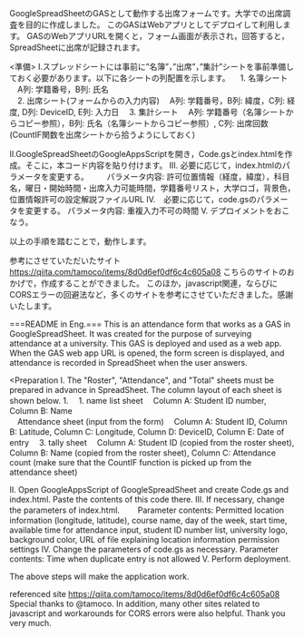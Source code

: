 GoogleSpreadSheetのGASとして動作する出席フォームです。大学での出席調査を目的に作成しました。
このGASはWebアプリとしてデプロイして利用します。
GASのWebアプリURLを開くと，フォーム画面が表示され，回答すると，SpreadSheetに出席が記録されます。

<準備>
I.スプレッドシートには事前に”名簿”，”出席”，”集計”シートを事前準備しておく必要があります。以下に各シートの列配置を示します。
　1. 名簿シート
 　A列: 学籍番号，B列: 氏名  
　2. 出席シート(フォームからの入力内容)
 　A列: 学籍番号，B列: 緯度，C列: 経度, D列: DeviceID, E列: 入力日
　3. 集計シート
 　A列: 学籍番号（名簿シートからコピー参照），B列: 氏名（名簿シートからコピー参照）, C列: 出席回数(CountIF関数を出席シートから拾うようにしておく)

II.GoogleSpreadSheetのGoogleAppsScriptを開き，Code.gsとindex.htmlを作成。そこに，本コード内容を貼り付けます。
III. 必要に応じて，index.htmlのパラメータを変更する。
　　パラメータ内容: 許可位置情報（経度，緯度），科目名，曜日・開始時間・出席入力可能時間，学籍番号リスト，大学ロゴ，背景色，位置情報許可の設定解説ファイルURL
IV.　必要に応じて，code.gsのパラメータを変更する。
   パラメータ内容: 重複入力不可の時間
V. デプロイメントをおこなう。

以上の手順を踏むことで，動作します。

参考にさせていただいたサイト
https://qiita.com/tamoco/items/8d0d6ef0df6c4c605a08
こちらのサイトのおかげで，作成することができました。
このほか，javascript関連，ならびにCORSエラーの回避法など，多くのサイトを参考にさせていただきました。感謝いたします。

===README in Eng.===
This is an attendance form that works as a GAS in GoogleSpreadSheet. It was created for the purpose of surveying attendance at a university.
This GAS is deployed and used as a web app.
When the GAS web app URL is opened, the form screen is displayed, and attendance is recorded in SpreadSheet when the user answers.

<Preparation
I. The "Roster", "Attendance", and "Total" sheets must be prepared in advance in SpreadSheet. The column layout of each sheet is shown below. 1.
　1. name list sheet
 　Column A: Student ID number, Column B: Name  
　Attendance sheet (input from the form)
 　Column A: Student ID, Column B: Latitude, Column C: Longitude, Column D: DeviceID, Column E: Date of entry
　3. tally sheet
 　Column A: Student ID (copied from the roster sheet), Column B: Name (copied from the roster sheet), Column C: Attendance count (make sure that the CountIF function is picked up from the attendance sheet)

II. Open GoogleAppsScript of GoogleSpreadSheet and create Code.gs and index.html. Paste the contents of this code there.
III. If necessary, change the parameters of index.html.
　　Parameter contents: Permitted location information (longitude, latitude), course name, day of the week, start time, available time for attendance input, student ID number list, university logo, background color, URL of file explaining location information permission settings
IV. Change the parameters of code.gs as necessary.
   Parameter contents: Time when duplicate entry is not allowed
V. Perform deployment.

The above steps will make the application work.

referenced site
https://qiita.com/tamoco/items/8d0d6ef0df6c4c605a08
Special thanks to @tamoco.
In addition, many other sites related to javascript and workarounds for CORS errors were also helpful. Thank you very much.

